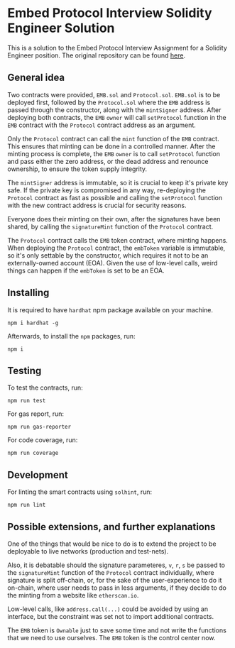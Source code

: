 # Embed Protocol Interview Solidity Engineer Solution

This is a solution to the Embed Protocol Interview Assignment for a Solidity Engineer position.
The original repository can be found [here](https://github.com/Embed-protocol/interview-assignments/tree/main/Solidity%20Engineer).

## General idea
Two contracts were provided, `EMB.sol` and `Protocol.sol`.
`EMB.sol` is to be deployed first, followed by the `Protocol.sol` where the `EMB` address is passed through the constructor, along with the `mintSigner` address.
After deploying both contracts, the `EMB` `owner` will call `setProtocol` function in the `EMB` contract with the `Protocol` contract address as an argument. 

Only the `Protocol` contract can call the `mint` function of the `EMB` contract.
This ensures that minting can be done in a controlled manner. After the minting process is complete, the `EMB` `owner` is to call `setProtocol` function and pass either the zero address, or the dead address and renounce ownership, to ensure the token supply integrity. 

The `mintSigner` address is immutable, so it is crucial to keep it's private key safe. If the private key is compromised in any way, re-deploying the `Protocol` contract as fast as possible and calling the `setProtocol` function with the new contract address is crucial for security reasons.

Everyone does their minting on their own, after the signatures have been shared, by calling the `signatureMint` function of the `Protocol` contract.

The `Protocol` contract calls the `EMB` token contract, where minting happens. When deploying the `Protocol` contract, the `embToken` variable is immutable, so it's only settable by the constructor, which requires it not to be an externally-owned account (EOA). Given the use of low-level calls, weird things can happen if the `embToken` is set to be an EOA.

## Installing

It is required to have `hardhat` npm package available on your machine.

```shell
npm i hardhat -g
```

Afterwards, to install the `npm` packages, run:
```shell
npm i
```

## Testing

To test the contracts, run:
```shell
npm run test
```

For gas report, run:
```shell
npm run gas-reporter
```

For code coverage, run:
```shell
npm run coverage
```

## Development

For linting the smart contracts using `solhint`, run:

```shell
npm run lint
```

## Possible extensions, and further explanations

One of the things that would be nice to do is to extend the project to be deployable to live networks (production and test-nets).

Also, it is debatable should the signature parameteres, `v`, `r`, `s` be passed to the `signatureMint` function of the `Protocol` contract individually, where signature is split off-chain, or, for the sake of the user-experience to do it on-chain, where user needs to pass in less arguments, if they decide to do the minting from a website like `etherscan.io`.

Low-level calls, like `address.call(...)` could be avoided by using an interface, but the constraint was set not to import additional contracts.

The `EMB` token is `Ownable` just to save some time and not write the functions that we need to use ourselves. The `EMB` token is the control center now.